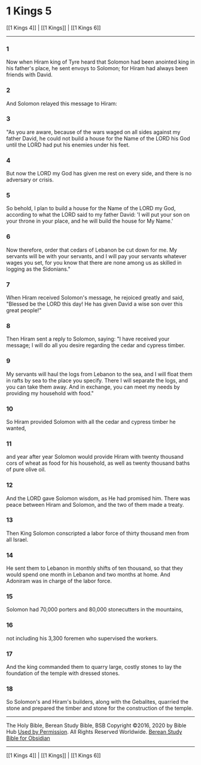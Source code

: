 # 1 Kings 5

[[1 Kings 4]] | [[1 Kings]] | [[1 Kings 6]]

---

### 1
Now when Hiram king of Tyre heard that Solomon had been anointed king in his father's place, he sent envoys to Solomon; for Hiram had always been friends with David.

### 2
And Solomon relayed this message to Hiram:

### 3
"As you are aware, because of the wars waged on all sides against my father David, he could not build a house for the Name of the LORD his God until the LORD had put his enemies under his feet.

### 4
But now the LORD my God has given me rest on every side, and there is no adversary or crisis.

### 5
So behold, I plan to build a house for the Name of the LORD my God, according to what the LORD said to my father David: 'I will put your son on your throne in your place, and he will build the house for My Name.'

### 6
Now therefore, order that cedars of Lebanon be cut down for me. My servants will be with your servants, and I will pay your servants whatever wages you set, for you know that there are none among us as skilled in logging as the Sidonians."

### 7
When Hiram received Solomon's message, he rejoiced greatly and said, "Blessed be the LORD this day! He has given David a wise son over this great people!"

### 8
Then Hiram sent a reply to Solomon, saying: "I have received your message; I will do all you desire regarding the cedar and cypress timber.

### 9
My servants will haul the logs from Lebanon to the sea, and I will float them in rafts by sea to the place you specify. There I will separate the logs, and you can take them away. And in exchange, you can meet my needs by providing my household with food."

### 10
So Hiram provided Solomon with all the cedar and cypress timber he wanted,

### 11
and year after year Solomon would provide Hiram with twenty thousand cors of wheat as food for his household, as well as twenty thousand baths of pure olive oil.

### 12
And the LORD gave Solomon wisdom, as He had promised him. There was peace between Hiram and Solomon, and the two of them made a treaty.

### 13
Then King Solomon conscripted a labor force of thirty thousand men from all Israel.

### 14
He sent them to Lebanon in monthly shifts of ten thousand, so that they would spend one month in Lebanon and two months at home. And Adoniram was in charge of the labor force.

### 15
Solomon had 70,000 porters and 80,000 stonecutters in the mountains,

### 16
not including his 3,300 foremen who supervised the workers.

### 17
And the king commanded them to quarry large, costly stones to lay the foundation of the temple with dressed stones.

### 18
So Solomon's and Hiram's builders, along with the Gebalites, quarried the stone and prepared the timber and stone for the construction of the temple.

---

The Holy Bible, Berean Study Bible, BSB
Copyright ©2016, 2020 by Bible Hub
[Used by Permission](https://berean.bible/terms.htm). All Rights Reserved Worldwide.
[Berean Study Bible for Obsidian](https://github.com/gapmiss/berean-study-bible-for-obsidian)

---

[[1 Kings 4]] | [[1 Kings]] | [[1 Kings 6]]

